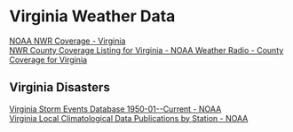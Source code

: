 # Virginia Weather Data  

[NOAA NWR Coverage - Virginia](http://www.nws.noaa.gov/nwr/Maps/PHP/VA.php)  
[NWR County Coverage Listing for Virginia - NOAA Weather Radio - County Coverage for Virginia](http://www.nws.noaa.gov/nwr/coverage/ccov.php?State=VA) 


## Virginia Disasters  
[Virginia Storm Events Database 1950-01--Current - NOAA](http://www.ncdc.noaa.gov/stormevents/choosedates.jsp?statefips=51%2CVIRGINIA)  
[Virginia Local Climatological Data Publications by Station - NOAA](http://www.ncdc.noaa.gov/IPS/lcd/lcd.html?_page=1&state=VA&stationID=13778&_target2=Next+%3E)  
